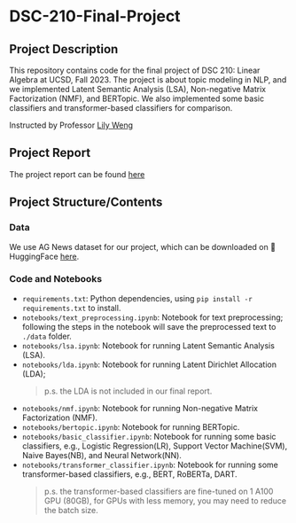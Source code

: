 # DSC-210-Final-Project

## Project Description
This repository contains code for the final project of DSC 210: Linear Algebra at UCSD, Fall 2023. The project is about topic modeling in NLP, and we implemented Latent Semantic Analysis (LSA), Non-negative Matrix Factorization (NMF), and BERTopic. We also implemented some basic classifiers and transformer-based classifiers for comparison.

Instructed by Professor [Lily Weng](https://lilywenglab.github.io/)

## Project Report

The project report can be found [here](https://www.notion.so/Topic-Modeling-in-NLP-A-Linear-Algebra-Perspective-06f1c1fc34b24b429f9a4064510267b4)

## Project Structure/Contents

### Data

We use AG News dataset for our project, which can be downloaded on 🤗 HuggingFace [here](https://huggingface.co/datasets/ag_news).

### Code and Notebooks

- `requirements.txt`: Python dependencies, using `pip install -r requirements.txt` to install.
- `notebooks/text_preprocessing.ipynb`: Notebook for text preprocessing; following the steps in the notebook will save the preprocessed text to `./data` folder.
- `notebooks/lsa.ipynb`: Notebook for running Latent Semantic Analysis (LSA).
- `notebooks/lda.ipynb`: Notebook for running Latent Dirichlet Allocation (LDA); 
    > p.s. the LDA is not included in our final report.
- `notebooks/nmf.ipynb`: Notebook for running Non-negative Matrix Factorization (NMF).
- `notebooks/bertopic.ipynb`: Notebook for running BERTopic.
- `notebooks/basic_classifier.ipynb`: Notebook for running some basic classifiers, e.g., Logistic Regression(LR), Support Vector Machine(SVM), Naive Bayes(NB), and Neural Network(NN).
- `notebooks/transformer_classifier.ipynb`: Notebook for running some transformer-based classifiers, e.g., BERT, RoBERTa, DART.
    > p.s. the transformer-based classifiers are fine-tuned on 1 A100 GPU (80GB), for GPUs with less memory, you may need to reduce the batch size.